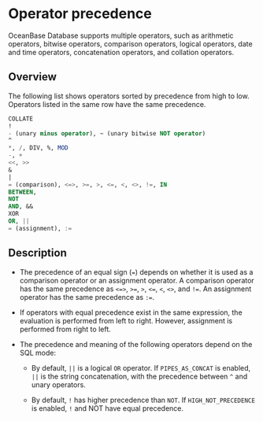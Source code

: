 # Operator precedence

OceanBase Database supports multiple operators, such as arithmetic operators, bitwise operators, comparison operators, logical operators, date and time operators, concatenation operators, and collation operators.

## Overview

The following list shows operators sorted by precedence from high to low. Operators listed in the same row have the same precedence.

```sql
COLLATE
!
- (unary minus operator), ~ (unary bitwise NOT operator)
^
*, /, DIV, %, MOD
-, +
<<, >>
&
|
= (comparison), <=>, >=, >, <=, <, <>, !=, IN
BETWEEN,
NOT
AND, &&
XOR
OR, ||
= (assignment), :=
```

## Description

* The precedence of an equal sign (`=`) depends on whether it is used as a comparison operator or an assignment operator. A comparison operator has the same precedence as `<=>`, `>=`, `>`, `<=`, `<`, `<>`, and `!=`. An assignment operator has the same precedence as `:=`.

* If operators with equal precedence exist in the same expression, the evaluation is performed from left to right. However, assignment is performed from right to left.

* The precedence and meaning of the following operators depend on the SQL mode:

   * By default, `||` is a logical `OR` operator. If `PIPES_AS_CONCAT` is enabled, `||` is the string concatenation, with the precedence between `^` and unary operators.

   * By default, `!`  has higher precedence than `NOT`. If `HIGH_NOT_PRECEDENCE` is enabled, `!`  and NOT have equal precedence.
